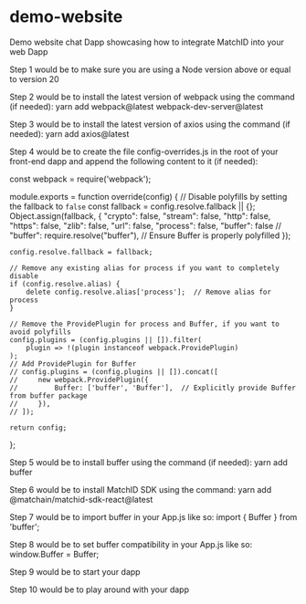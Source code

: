 # demo-website
Demo website chat Dapp showcasing how to integrate MatchID into your web Dapp

Step 1 would be to make sure you are using a Node version above or equal to version 20

Step 2 would be to install the latest version of webpack using the command (if needed): yarn add webpack@latest webpack-dev-server@latest

Step 3 would be to install the latest version of axios using the command (if needed): yarn add axios@latest

Step 4 would be to create the file config-overrides.js in the root of your front-end dapp and append the following content to it (if needed):

const webpack = require('webpack');

module.exports = function override(config) {
    // Disable polyfills by setting the fallback to `false`
    const fallback = config.resolve.fallback || {};
    Object.assign(fallback, {
        "crypto": false,
        "stream": false,
        "http": false,
        "https": false,
        "zlib": false,
        "url": false,
        "process": false,
        "buffer": false
        // "buffer": require.resolve("buffer"), // Ensure Buffer is properly polyfilled
    });

    config.resolve.fallback = fallback;

    // Remove any existing alias for process if you want to completely disable
    if (config.resolve.alias) {
        delete config.resolve.alias['process'];  // Remove alias for process
    }

    // Remove the ProvidePlugin for process and Buffer, if you want to avoid polyfills
    config.plugins = (config.plugins || []).filter(
        plugin => !(plugin instanceof webpack.ProvidePlugin)
    );
    // Add ProvidePlugin for Buffer
    // config.plugins = (config.plugins || []).concat([
    //     new webpack.ProvidePlugin({
    //         Buffer: ['buffer', 'Buffer'],  // Explicitly provide Buffer from buffer package
    //     }),
    // ]);

    return config;
};

Step 5 would be to install buffer using the command (if needed): yarn add buffer

Step 6 would be to install MatchID SDK using the command: yarn add @matchain/matchid-sdk-react@latest

Step 7 would be to import buffer in your App.js like so: import { Buffer } from 'buffer';

Step 8 would be to set buffer compatibility in your App.js like so: window.Buffer = Buffer;

Step 9 would be to start your dapp

Step 10 would be to play around with your dapp

